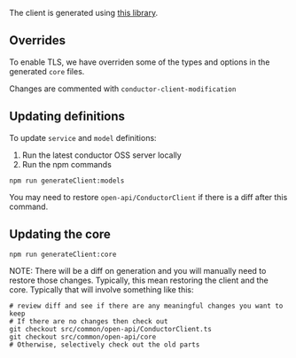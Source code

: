 The client is generated using [this library](https://github.com/ferdikoomen/openapi-typescript-codegen).

## Overrides

To enable TLS, we have overriden some of the types and options in the generated `core` files.

Changes are commented with `conductor-client-modification`

## Updating definitions

To update `service` and `model` definitions:

1. Run the latest conductor OSS server locally 
2. Run the npm commands

```text
npm run generateClient:models
```

You may need to restore `open-api/ConductorClient` if there is a diff after this command.

## Updating the core

```
npm run generateClient:core
```

NOTE: There will be a diff on generation and you will manually need to restore those changes. Typically, this mean restoring the client and the core. Typically that will involve something like this:

```
# review diff and see if there are any meaningful changes you want to keep
# If there are no changes then check out
git checkout src/common/open-api/ConductorClient.ts
git checkout src/common/open-api/core
# Otherwise, selectively check out the old parts
```

